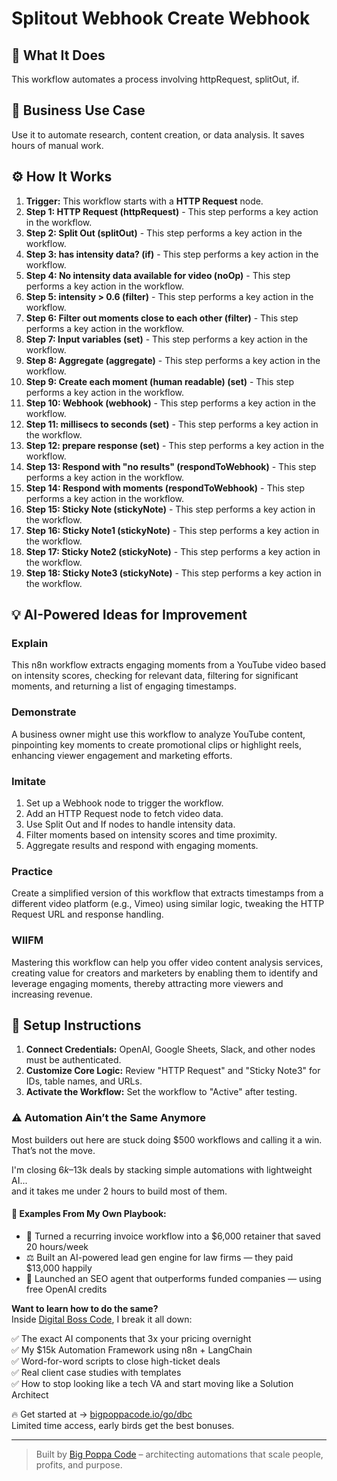 # Splitout Webhook Create Webhook

## 🚀 What It Does
This workflow automates a process involving httpRequest, splitOut, if.

## 💼 Business Use Case
Use it to automate research, content creation, or data analysis. It saves hours of manual work.

## ⚙️ How It Works
1.  **Trigger:** This workflow starts with a **HTTP Request** node.
2. **Step 1: HTTP Request (httpRequest)** - This step performs a key action in the workflow.
3. **Step 2: Split Out (splitOut)** - This step performs a key action in the workflow.
4. **Step 3: has intensity data? (if)** - This step performs a key action in the workflow.
5. **Step 4: No intensity data available for video (noOp)** - This step performs a key action in the workflow.
6. **Step 5: intensity > 0.6 (filter)** - This step performs a key action in the workflow.
7. **Step 6: Filter out moments close to each other (filter)** - This step performs a key action in the workflow.
8. **Step 7: Input variables (set)** - This step performs a key action in the workflow.
9. **Step 8: Aggregate (aggregate)** - This step performs a key action in the workflow.
10. **Step 9: Create each moment (human readable) (set)** - This step performs a key action in the workflow.
11. **Step 10: Webhook (webhook)** - This step performs a key action in the workflow.
12. **Step 11: millisecs to seconds (set)** - This step performs a key action in the workflow.
13. **Step 12: prepare response (set)** - This step performs a key action in the workflow.
14. **Step 13: Respond with "no results" (respondToWebhook)** - This step performs a key action in the workflow.
15. **Step 14: Respond with moments (respondToWebhook)** - This step performs a key action in the workflow.
16. **Step 15: Sticky Note (stickyNote)** - This step performs a key action in the workflow.
17. **Step 16: Sticky Note1 (stickyNote)** - This step performs a key action in the workflow.
18. **Step 17: Sticky Note2 (stickyNote)** - This step performs a key action in the workflow.
19. **Step 18: Sticky Note3 (stickyNote)** - This step performs a key action in the workflow.

## 💡 AI-Powered Ideas for Improvement
### Explain
This n8n workflow extracts engaging moments from a YouTube video based on intensity scores, checking for relevant data, filtering for significant moments, and returning a list of engaging timestamps.

### Demonstrate
A business owner might use this workflow to analyze YouTube content, pinpointing key moments to create promotional clips or highlight reels, enhancing viewer engagement and marketing efforts.

### Imitate
1. Set up a Webhook node to trigger the workflow.
2. Add an HTTP Request node to fetch video data.
3. Use Split Out and If nodes to handle intensity data.
4. Filter moments based on intensity scores and time proximity.
5. Aggregate results and respond with engaging moments.

### Practice
Create a simplified version of this workflow that extracts timestamps from a different video platform (e.g., Vimeo) using similar logic, tweaking the HTTP Request URL and response handling.

### WIIFM
Mastering this workflow can help you offer video content analysis services, creating value for creators and marketers by enabling them to identify and leverage engaging moments, thereby attracting more viewers and increasing revenue.

## 🔧 Setup Instructions
1. **Connect Credentials:** OpenAI, Google Sheets, Slack, and other nodes must be authenticated.
2. **Customize Core Logic:** Review "HTTP Request" and "Sticky Note3" for IDs, table names, and URLs.
3. **Activate the Workflow:** Set the workflow to "Active" after testing.

### ⚠️ Automation Ain’t the Same Anymore

Most builders out here are stuck doing $500 workflows and calling it a win.  
That’s not the move.  

I'm closing $6k–$13k deals by stacking simple automations with lightweight AI...  
and it takes me under 2 hours to build most of them.

#### 🧠 Examples From My Own Playbook:
- 🔁 Turned a recurring invoice workflow into a $6,000 retainer that saved 20 hours/week  
- ⚖️ Built an AI-powered lead gen engine for law firms — they paid $13,000 happily  
- 🚀 Launched an SEO agent that outperforms funded companies — using free OpenAI credits  

**Want to learn how to do the same?**  
Inside [Digital Boss Code](https://bigpoppacode.io/go/dbc), I break it all down:

✅ The exact AI components that 3x your pricing overnight  
✅ My $15k Automation Framework using n8n + LangChain  
✅ Word-for-word scripts to close high-ticket deals  
✅ Real client case studies with templates  
✅ How to stop looking like a tech VA and start moving like a Solution Architect  

🔥 Get started at → [bigpoppacode.io/go/dbc](https://bigpoppacode.io/go/dbc)  
Limited time access, early birds get the best bonuses.

---
> Built by [Big Poppa Code](https://bigpoppacode.io) – architecting automations that scale people, profits, and purpose.
